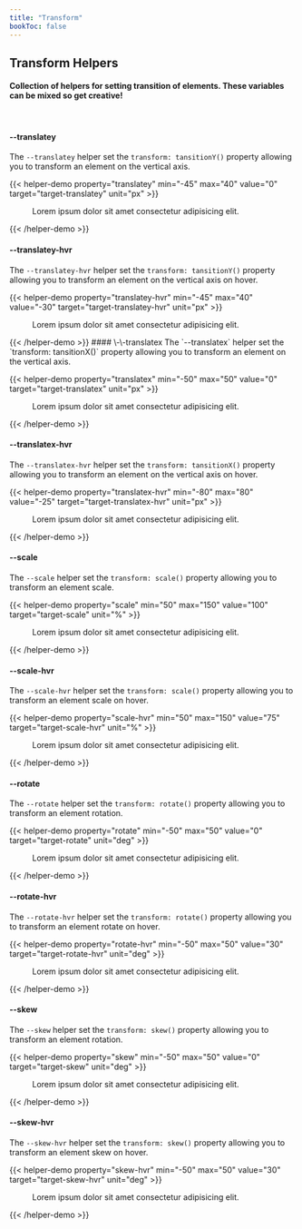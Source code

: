```yaml
---
title: "Transform"
bookToc: false
---
```


## Transform Helpers

#### Collection of helpers for setting transition of elements. These variables can be mixed so get creative!

<br>

#### \-\-translatey
The `--translatey` helper set the `transform: tansitionY()` property allowing you to transform an element on the vertical axis.

{{< helper-demo property="translatey" min="-45" max="40" value="0" target="target-translatey" unit="px" >}}
<figure style="--maxw:300px; --br:5px; --pos:relative; --bg:#eee">
    <figcaption id="target-translatey" style="--bg:rgba(0,0,0,.8); --c:white; --br:5px; ">
        Lorem ipsum dolor sit amet consectetur adipisicing elit.
    </figcaption>
</figure>
{{< /helper-demo >}}

#### \-\-translatey-hvr
The `--translatey-hvr` helper set the `transform: tansitionY()` property allowing you to transform an element on the vertical axis on hover.

{{< helper-demo property="translatey-hvr" min="-45" max="40" value="-30" target="target-translatey-hvr" unit="px" >}}
<div class="hover-me">
    <figure style="--maxw:300px; --br:5px; --pos:relative; --bg:#eee">
        <figcaption id="target-translatey-hvr" style="--bg:rgba(0,0,0,.8); --c:white; --br:5px; --translatey-hvr:-30px;">
            Lorem ipsum dolor sit amet consectetur adipisicing elit.
        </figcaption>
    </figure>
</div>
{{< /helper-demo >}}
#### \-\-translatex
The `--translatex` helper set the `transform: tansitionX()` property allowing you to transform an element on the vertical axis.

{{< helper-demo property="translatex" min="-50" max="50" value="0" target="target-translatex" unit="px" >}}
<figure style="--maxw:300px; --br:5px; --pos:relative; --bg:#eee">
    <figcaption id="target-translatex" style="--bg:rgba(0,0,0,.8); --c:white; --br:5px; ">
        Lorem ipsum dolor sit amet consectetur adipisicing elit.
    </figcaption>
</figure>
{{< /helper-demo >}}

#### \-\-translatex-hvr
The `--translatex-hvr` helper set the `transform: tansitionX()` property allowing you to transform an element on the vertical axis on hover.

{{< helper-demo property="translatex-hvr" min="-80" max="80" value="-25" target="target-translatex-hvr" unit="px" >}}
<div class="hover-me">
    <figure style="--maxw:300px; --br:5px; --pos:relative; --bg:#eee">
        <figcaption id="target-translatex-hvr" style="--bg:rgba(0,0,0,.8); --c:white; --br:5px; --translatex-hvr:-25px;">
            Lorem ipsum dolor sit amet consectetur adipisicing elit.
        </figcaption>
    </figure>
</div>
{{< /helper-demo >}}

#### \-\-scale
The `--scale` helper set the `transform: scale()` property allowing you to transform an element scale.

{{< helper-demo property="scale" min="50" max="150" value="100" target="target-scale" unit="%" >}}
<figure style="--maxw:300px; --br:5px; --pos:relative; --bg:#eee">
    <figcaption id="target-scale" style="--bg:rgba(0,0,0,.8); --c:white; --br:5px; ">
        Lorem ipsum dolor sit amet consectetur adipisicing elit.
    </figcaption>
</figure>
{{< /helper-demo >}}

#### \-\-scale-hvr
The `--scale-hvr` helper set the `transform: scale()` property allowing you to transform an element scale on hover.

{{< helper-demo property="scale-hvr" min="50" max="150" value="75" target="target-scale-hvr" unit="%" >}}
<div class="hover-me">
    <figure style="--maxw:300px; --br:5px; --pos:relative; --bg:#eee">
        <figcaption id="target-scale-hvr" style="--bg:rgba(0,0,0,.8); --c:white; --br:5px; --scale-hvr: 75%;">
            Lorem ipsum dolor sit amet consectetur adipisicing elit.
        </figcaption>
    </figure>
</div>
{{< /helper-demo >}}

#### \-\-rotate
The `--rotate` helper set the `transform: rotate()` property allowing you to transform an element rotation.

{{< helper-demo property="rotate" min="-50" max="50" value="0" target="target-rotate" unit="deg" >}}
<figure style="--maxw:150px; --br:5px; --pos:relative; --bg:#eee">
    <figcaption id="target-rotate" style="--bg:rgba(0,0,0,.8); --c:white; --br:5px; ">
        Lorem ipsum dolor sit amet consectetur adipisicing elit.
    </figcaption>
</figure>
{{< /helper-demo >}}

#### \-\-rotate-hvr
The `--rotate-hvr` helper set the `transform: rotate()` property allowing you to transform an element rotate on hover.

{{< helper-demo property="rotate-hvr" min="-50" max="50" value="30" target="target-rotate-hvr" unit="deg" >}}
<div class="hover-me">
    <figure style="--maxw:150px; --br:5px; --pos:relative; --bg:#eee">
        <figcaption id="target-rotate-hvr" style="--bg:rgba(0,0,0,.8); --c:white; --br:5px; --rotate-hvr: 30deg;">
            Lorem ipsum dolor sit amet consectetur adipisicing elit.
        </figcaption>
    </figure>
</div>
{{< /helper-demo >}}


#### \-\-skew
The `--skew` helper set the `transform: skew()` property allowing you to transform an element rotation.

{{< helper-demo property="skew" min="-50" max="50" value="0" target="target-skew" unit="deg" >}}
<figure style="--maxw:150px; --br:5px; --pos:relative; --bg:#eee">
    <figcaption id="target-skew" style="--bg:rgba(0,0,0,.8); --c:white; --br:5px; ">
        Lorem ipsum dolor sit amet consectetur adipisicing elit.
    </figcaption>
</figure>
{{< /helper-demo >}}

#### \-\-skew-hvr
The `--skew-hvr` helper set the `transform: skew()` property allowing you to transform an element skew on hover.

{{< helper-demo property="skew-hvr" min="-50" max="50" value="30" target="target-skew-hvr" unit="deg" >}}
<div class="hover-me">
    <figure style="--maxw:150px; --br:5px; --pos:relative; --bg:#eee">
        <figcaption id="target-skew-hvr" style="--bg:rgba(0,0,0,.8); --c:white; --br:5px; --skew-hvr: 30deg;">
            Lorem ipsum dolor sit amet consectetur adipisicing elit.
        </figcaption>
    </figure>
</div>
{{< /helper-demo >}}